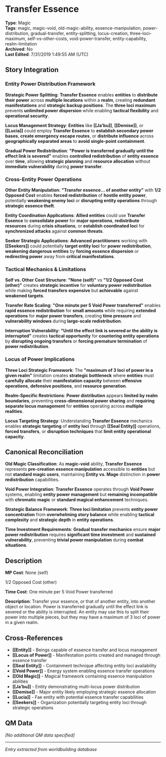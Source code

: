 # Transfer Essence

**Type**: Magic  
**Tags**: magic, magic-void, old-magic-ability, essence-manipulation, power-distribution, gradual-transfer, entity-splitting, locus-creation, three-loci-maximum, self-vs-other-costs, void-power-transfer, entity-capability, realm-limitation  
**Archived**: No  
**Last Edited**: 7/31/2019 1:49:55 AM (UTC)

## Story Integration

### Entity Power Distribution Framework
**Strategic Power Splitting**: **Transfer Essence** enables **entities** to **distribute their power** across **multiple locations** within a **realm**, creating **redundant manifestations** and **strategic backup positions**. The **three loci maximum** prevents **unlimited power dispersion** while enabling **tactical flexibility** and **operational security**.

**Locus Management Strategy**: **Entities** like **[[Ja'bu]]**, **[[Demise]]**, or **[[Lucia]]** could employ **Transfer Essence** to **establish secondary power bases**, **create emergency escape routes**, or **distribute influence** across **geographically separated areas** to **avoid single-point containment**.

**Gradual Power Redistribution**: **"Power is transferred gradually until the effect link is severed"** enables **controlled redistribution** of **entity essence** over **time**, allowing **strategic planning** and **resource allocation** without **immediate vulnerability** during **power transfer**.

### Cross-Entity Power Operations
**Other Entity Manipulation**: **"Transfer essence... of another entity"** with **1/2 Opposed Cost** enables **forced redistribution** of **hostile entity power**, potentially **weakening enemy loci** or **disrupting entity operations** through **strategic essence theft**.

**Entity Coordination Applications**: **Allied entities** could use **Transfer Essence** to **consolidate power** for **major operations**, **redistribute resources** during **crisis situations**, or **establish coordinated loci** for **synchronized attacks** against **common threats**.

**Seeker Strategic Applications**: **Advanced practitioners** working with **[[Seekers]]** could potentially **target entity loci** for **power redistribution**, **weakening dangerous entities** by **forcing essence dispersion** or **redirecting power** away from **critical manifestations**.

### Tactical Mechanics & Limitations
**Self vs. Other Cost Structure**: **"None (self)"** vs **"1/2 Opposed Cost (other)"** creates **strategic incentive** for **voluntary power redistribution** while making **forced transfers** **expensive** but **achievable** against **weakened targets**.

**Transfer Rate Scaling**: **"One minute per 5 Void Power transferred"** enables **rapid essence redistribution** for **small amounts** while requiring **extended operations** for **major power transfers**, creating **time pressure** and **vulnerability windows** during **large-scale redistribution**.

**Interruption Vulnerability**: **"Until the effect link is severed or the ability is interrupted"** creates **tactical opportunity** for **countering entity operations** by **disrupting ongoing transfers** or **forcing premature termination** of **power redistribution**.

### Locus of Power Implications
**Three Loci Strategic Framework**: The **"maximum of 3 loci of power in a given realm"** limitation creates **strategic bottleneck** where **entities** must **carefully allocate** their **manifestation capacity** between **offensive operations**, **defensive positions**, and **resource generation**.

**Realm-Specific Restrictions**: **Power distribution** appears **limited by realm boundaries**, preventing **cross-dimensional power sharing** and **requiring separate locus management** for **entities** operating across **multiple realities**.

**Locus Targeting Strategy**: Understanding **Transfer Essence** mechanics enables **strategic targeting** of **entity loci** through **[[Seal Entity]]** operations, **forced transfers**, or **disruption techniques** that **limit entity operational capacity**.

## Canonical Reconciliation

**Old Magic Classification**: As **magic-void** ability, **Transfer Essence** represents **pre-creation essence manipulation** accessible to **entities** but not **standard magic users**, maintaining **Entity vs. Mage** distinction in **power redistribution** capabilities.

**Void Power Integration**: **Transfer Essence** operates through **Void Power** systems, enabling **entity power management** but **remaining incompatible** with **chromatic magic** or **standard magical enhancement** techniques.

**Strategic Balance Framework**: **Three loci limitation** prevents **entity power concentration** from **overwhelming story balance** while enabling **tactical complexity** and **strategic depth** in **entity operations**.

**Time Investment Requirements**: **Gradual transfer mechanics** ensure **major power redistribution** requires **significant time investment** and **sustained vulnerability**, preventing **trivial power manipulation** during **combat situations**.

## Description
**MP Cost**:
None (self)

1/2 Opposed Cost (other)

**Time Cost**:
One minute per 5 Void Power transferred

**Description**:
Transfer your essence, or that of another entity, into another object or location. Power is transferred gradually until the effect link is severed or the ability is interrupted. An entity may use this to split their power into multiple pieces, but they may have a maximum of 3 loci of power in a given realm.

## Cross-References
- **[[Entity]]** - Beings capable of essence transfer and locus management
- **[[Locus of Power]]** - Manifestation points created and managed through essence transfer
- **[[Seal Entity]]** - Containment technique affecting entity loci availability
- **[[Void Power]]** - Energy system enabling essence transfer operations
- **[[Old Magic]]** - Magical framework containing essence manipulation abilities
- **[[Ja'bu]]** - Entity demonstrating multi-locus power distribution
- **[[Demise]]** - Major entity likely employing strategic essence allocation
- **[[Lucia]]** - Fae entity with potential essence transfer capabilities
- **[[Seekers]]** - Organization potentially targeting entity loci through strategic operations

## QM Data
*[No additional QM data specified]*

---
*Entry extracted from worldbuilding database*
